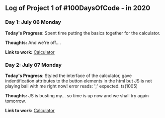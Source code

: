 ## Log of Project 1 of #100DaysOfCode - in 2020

### Day 1: July 06 Monday

**Today's Progress**: Spent time putting the basics together for the calculator.

**Thoughts:** And we're off....

**Link to work:** [Calculator](https://bren08.github.io/calculator/.)

### Day 2: July 07 Monday

**Today's Progress**: Styled the interface of the calculator, gave indentification attributes to the button elements in the html but JS is not playing ball with me right now! error reads: ';' expected. ts(1005)

**Thoughts:** JS is busting my... so time is up now and we shall try again tomorrow.

**Link to work:** [Calculator](https://bren08.github.io/calculator/.)